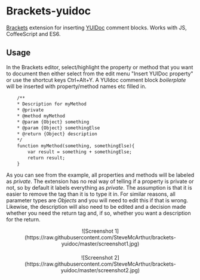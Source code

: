 # Brackets-yuidoc


[Brackets](http://brackets.io/) extension for inserting [YUIDoc](http://yui.github.io/yuidoc/syntax/) comment blocks. Works with JS, CoffeeScript and ES6.

## Usage


In the Brackets editor, select/highlight the property or method that you want to document then either select from the edit menu "Insert YUIDoc property" or use the shortcut keys Ctrl+Alt+Y. A YUIdoc comment block *boilerplate* will be inserted with property/method names etc filled in.
```
	/**
	* Description for myMethod
	* @private
	* @method myMethod
	* @param {Object} something
	* @param {Object} somethingElse
	* @return {Object} description
	*/
	function myMethod(something, somethingElse){
		var result = something + somethingElse;
		return result;	
	}
```

As you can see from the example, all properties and methods will be labeled as *private*. The extension has no real way of telling if a property is private or not, so by default it labels everything as *private*. The assumption is that it is easier to remove the tag than it is to type it in. For similar reasons, all parameter types are *Objects* and you will need to edit this if that is wrong. Likewise, the description will also need to be edited and a decision made whether you need the return tag and, if so, whether you want a description for the return.


<div style="text-align:center;margin-bottom:20px;">
![Screenshot 1](https://raw.githubusercontent.com/SteveMcArthur/brackets-yuidoc/master/screenshot1.jpg)
</div>
<div style="text-align:center;">
![Screenshot 2](https://raw.githubusercontent.com/SteveMcArthur/brackets-yuidoc/master/screenshot2.jpg)
</div>